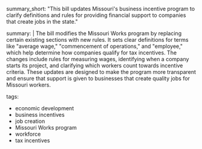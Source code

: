 summary_short: "This bill updates Missouri's business incentive program to clarify definitions and rules for providing financial support to companies that create jobs in the state."

summary: |
  The bill modifies the Missouri Works program by replacing certain existing sections with new rules. It sets clear definitions for terms like "average wage," "commencement of operations," and "employee," which help determine how companies qualify for tax incentives. The changes include rules for measuring wages, identifying when a company starts its project, and clarifying which workers count towards incentive criteria. These updates are designed to make the program more transparent and ensure that support is given to businesses that create quality jobs for Missouri workers.

tags:
  - economic development
  - business incentives
  - job creation
  - Missouri Works program
  - workforce
  - tax incentives
